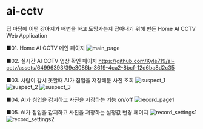 # ai-cctv

집 마당에 어떤 강아지가 배변을 하고 도망가는지 잡아내기 위해 만든
Home AI CCTV Web Application

■01. Home AI CCTV 메인 페이지
![main_page](https://github.com/Kyle719/ai-cctv/assets/64996393/50a2e77b-5f4e-42da-b09b-2993a550b387)

■02. 실시간 AI CCTV 영상 확인 페이지
https://github.com/Kyle719/ai-cctv/assets/64996393/39e3086b-3619-4ca2-8bcf-12d6ba8d2c35

■03. 사람이 감시 못할때 AI가 침입을 저장해둔 사진 조회
![suspect_1](https://github.com/Kyle719/ai-cctv/assets/64996393/af9ab7fc-005b-4543-8e41-d9b00bcc5ab9)   ![suspect_2](https://github.com/Kyle719/ai-cctv/assets/64996393/eae9af2d-916a-4e23-82e5-d79f7624d3e6)
![suspect_3](https://github.com/Kyle719/ai-cctv/assets/64996393/f0cbd3c5-58c6-4eed-939d-6f6f56d001f3)

■04. AI가 침입을 감지하고 사진을 저장하는 기능 on/off
![record_page1](https://github.com/Kyle719/ai-cctv/assets/64996393/45e49e76-89f5-4626-88a0-8fbf72c20cae)

■05. AI가 침입을 감지하고 사진을 저장하는 설정값 변경 페이지
![record_settings1](https://github.com/Kyle719/ai-cctv/assets/64996393/0dc4d927-bb66-4698-81cb-8e91039f90b2)   ![record_settings2](https://github.com/Kyle719/ai-cctv/assets/64996393/624d9dc2-47f5-4821-bd1f-c8a2a7879f3d)



